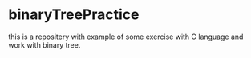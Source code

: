# binaryTreePractice
this is a repositery with example of some exercise with C language and work with binary tree.
